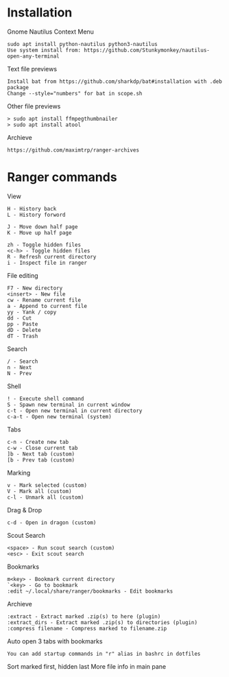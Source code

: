 # Installation

Gnome Nautilus Context Menu

    sudo apt install python-nautilus python3-nautilus
    Use system install from: https://github.com/Stunkymonkey/nautilus-open-any-terminal
    

Text file previews

    Install bat from https://github.com/sharkdp/bat#installation with .deb package
    Change --style="numbers" for bat in scope.sh

Other file previews

    > sudo apt install ffmpegthumbnailer
    > sudo apt install atool

Archieve

    https://github.com/maximtrp/ranger-archives

# Ranger commands

View

    H - History back
    L - History forword

    J - Move down half page
    K - Move up half page

    zh - Toggle hidden files
    <c-h> - Toggle hidden files
    R - Refresh current directory
    i - Inspect file in ranger

File editing

    F7 - New directory
    <insert> - New file
    cw - Rename current file
    a - Append to current file
    yy - Yank / copy
    dd - Cut
    pp - Paste
    dD - Delete
    dT - Trash

Search

    / - Search
    n - Next
    N - Prev

Shell

    ! - Execute shell command
    S - Spawn new terminal in current window
    c-t - Open new terminal in current directory
    c-a-t - Open new terminal (system)

Tabs

    c-n - Create new tab
    c-w - Close current tab
    ]b - Next tab (custom)
    [b - Prev tab (custom)
    
Marking

    v - Mark selected (custom)
    V - Mark all (custom)
    c-l - Unmark all (custom)

Drag & Drop

    c-d - Open in dragon (custom)

Scout Search

    <space> - Run scout search (custom)
    <esc> - Exit scout search

Bookmarks

    m<key> - Bookmark current directory
    `<key> - Go to bookmark
    :edit ~/.local/share/ranger/bookmarks - Edit bookmarks

Archieve

    :extract - Extract marked .zip(s) to here (plugin)
    :extract_dirs - Extract marked .zip(s) to directories (plugin)
    :compress filename - Compress marked to filename.zip

Auto open 3 tabs with bookmarks
    
    You can add startup commands in "r" alias in bashrc in dotfiles

Sort marked first, hidden last
More file info in main pane
